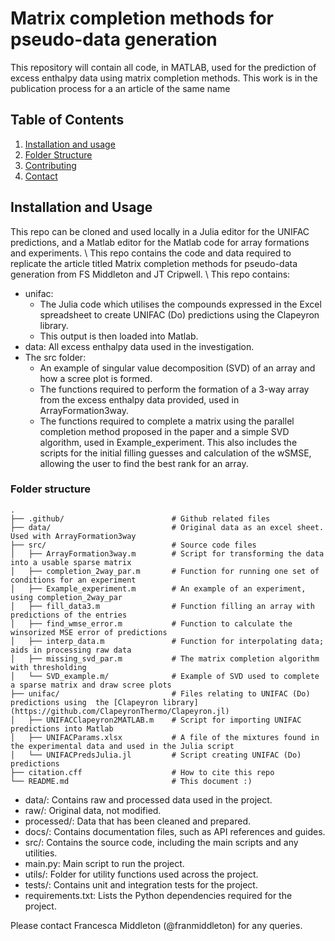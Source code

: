 # Matrix completion methods for pseudo-data generation 

This repository will contain all code, in MATLAB, used for the prediction of excess enthalpy data using matrix completion methods. 
This work is in the publication process for a an article of the same name 


## Table of Contents
1. [Installation and usage](#installation-and-usage)
3. [Folder Structure](#folder-structure)
4. [Contributing](#contributing)
5. [Contact](#contact)

## Installation and Usage

This repo can be cloned and used locally in a Julia editor for the UNIFAC predictions, and a 
Matlab editor for the Matlab code for array formations and experiments. 
\\
This repo contains the code and data required to replicate the article titled Matrix completion methods for pseudo-data generation 
from FS Middleton and JT Cripwell.
\\
This repo contains: 
* unifac:
    * The Julia code which utilises the compounds expressed in the Excel spreadsheet to create UNIFAC (Do) predictions using the Clapeyron library. 
    * This output is then loaded into Matlab. 
* data: All excess enthalpy data used in the investigation. 
* The src folder:
    * An example of singular value decomposition (SVD) of an array and how a scree plot is formed. 
    * The functions required to perform the formation of a 3-way array from the excess enthalpy data provided, used in ArrayFormation3way. 
    * The functions required to complete a matrix using the parallel completion method proposed in the paper and a simple SVD algorithm, used in Example_experiment. This also includes the scripts for the initial filling guesses and calculation of the wSMSE, allowing the user to find the best rank for an array.


### Folder structure 

    . 
    ├── .github/                        # Github related files
    ├── data/                           # Original data as an excel sheet. Used with ArrayFormation3way 
    ├── src/                            # Source code files
    │   ├── ArrayFormation3way.m        # Script for transforming the data into a usable sparse matrix
    │   ├── completion_2way_par.m       # Function for running one set of conditions for an experiment
    │   ├── Example_experiment.m        # An example of an experiment, using completion_2way_par
    │   ├── fill_data3.m                # Function filling an array with predictions of the entries
    │   ├── find_wmse_error.m           # Function to calculate the winsorized MSE error of predictions 
    │   ├── interp_data.m               # Function for interpolating data; aids in processing raw data 
    │   ├── missing_svd_par.m           # The matrix completion algorithm with thresholding
    │   └── SVD_example.m/              # Example of SVD used to complete a sparse matrix and draw scree plots
    ├── unifac/                         # Files relating to UNIFAC (Do) predictions using  the [Clapeyron library](https://github.com/ClapeyronThermo/Clapeyron.jl)
    │   ├── UNIFACClapeyron2MATLAB.m    # Script for importing UNIFAC predictions into Matlab 
    │   ├── UNIFACParams.xlsx           # A file of the mixtures found in the experimental data and used in the Julia script
    │   └── UNIFACPredsJulia.jl         # Script creating UNIFAC (Do) predictions
    ├── citation.cff                    # How to cite this repo
    └── README.md                       # This document :) 

* data/: Contains raw and processed data used in the project. 
* raw/: Original data, not modified. 
* processed/: Data that has been cleaned and prepared. 
* docs/: Contains documentation files, such as API references and guides. 
* src/: Contains the source code, including the main scripts and any utilities.
* main.py: Main script to run the project.
* utils/: Folder for utility functions used across the project.
* tests/: Contains unit and integration tests for the project.
* requirements.txt: Lists the Python dependencies required for the project.


Please contact Francesca Middleton (@franmiddleton) for any queries.
